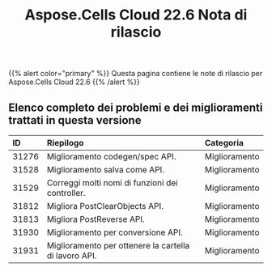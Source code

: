 ﻿---
title: Aspose.Cells Cloud 22.6 Nota di rilascio
second_title: Aspose.Cells Cloud Documen
type: docs
url: /it/aspose-cells-cloud-22-6-release-notes/
description: Aspose.Cells Cloud supporta Excel per creare, convertire, unire, dividere, proteggere, operare su oggetti interni e così via
weight: 16
---
{{% alert color="primary" %}} 
Questa pagina contiene le note di rilascio per Aspose.Cells Cloud 22.6
{{% /alert %}} 
## **Elenco completo dei problemi e dei miglioramenti trattati in questa versione**
|**ID**|**Riepilogo**|**Categoria**|
|:- |:- |:- |
|31276 |Miglioramento codegen/spec API.| Miglioramento|
|31528 |Miglioramento salva come API.| Miglioramento|
|31529 |Correggi molti nomi di funzioni dei controller.| Miglioramento|
|31812 |Migliora PostClearObjects API.| Miglioramento|
|31813 |Migliora PostReverse API.| Miglioramento|
|31930 |Miglioramento per conversione API.| Miglioramento|
|31931 |Miglioramento per ottenere la cartella di lavoro API.| Miglioramento|
